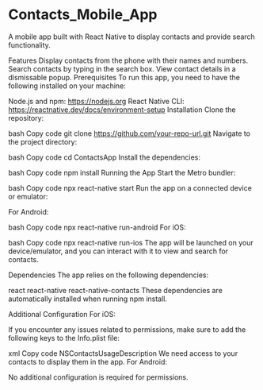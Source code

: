 # Contacts_Mobile_App
A mobile app built with React Native to display contacts and provide search functionality.

Features
Display contacts from the phone with their names and numbers.
Search contacts by typing in the search box.
View contact details in a dismissable popup.
Prerequisites
To run this app, you need to have the following installed on your machine:

Node.js and npm: https://nodejs.org
React Native CLI: https://reactnative.dev/docs/environment-setup
Installation
Clone the repository:

bash
Copy code
git clone https://github.com/your-repo-url.git
Navigate to the project directory:

bash
Copy code
cd ContactsApp
Install the dependencies:

bash
Copy code
npm install
Running the App
Start the Metro bundler:

bash
Copy code
npx react-native start
Run the app on a connected device or emulator:

For Android:

bash
Copy code
npx react-native run-android
For iOS:

bash
Copy code
npx react-native run-ios
The app will be launched on your device/emulator, and you can interact with it to view and search for contacts.

Dependencies
The app relies on the following dependencies:

react
react-native
react-native-contacts
These dependencies are automatically installed when running npm install.

Additional Configuration
For iOS:

If you encounter any issues related to permissions, make sure to add the following keys to the Info.plist file:

xml
Copy code
<key>NSContactsUsageDescription</key>
<string>We need access to your contacts to display them in the app.</string>
For Android:

No additional configuration is required for permissions.
